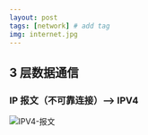 ```yaml
---
layout: post
tags: [network] # add tag
img: internet.jpg
---
```


## 3 层数据通信

### IP 报文（不可靠连接）——> IPV4

<img src="{{site.baseurl}}/assets/img/15103597392984.jpg" alt="IPV4-报文" />







